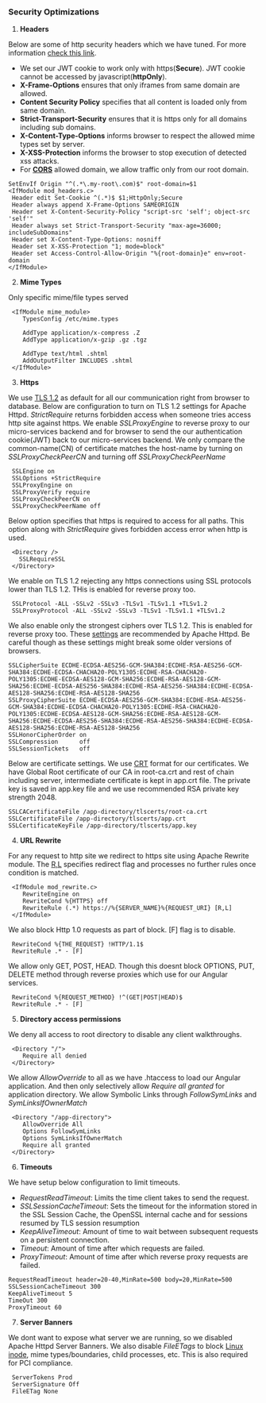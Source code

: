 ### Security Optimizations ######

1. **Headers**

Below are some of http security headers which we have tuned. For more information [check this link](https://nullsweep.com/http-security-headers-a-complete-guide/). 
  * We set our JWT cookie to work only with https(**Secure**). JWT cookie cannot be accessed by javascript(**httpOnly**). 
  * **X-Frame-Options** ensures that only iframes from same domain are allowed. 
  * **Content Security Policy** specifies that all content is loaded only from same domain. 
  * **Strict-Transport-Security** ensures that it is https only for all domains including sub domains. 
  * **X-Content-Type-Options** informs browser to respect the allowed mime types set by server.
  * **X-XSS-Protection** informs the browser to stop execution of detected xss attacks.
  * For **[CORS](https://developer.mozilla.org/en-US/docs/Web/HTTP/CORS)** allowed domain, we allow traffic only from our root domain.
 ```
 SetEnvIf Origin "^(.*\.my-root\.com)$" root-domain=$1
 <IfModule mod_headers.c>
  Header edit Set-Cookie ^(.*)$ $1;HttpOnly;Secure
  Header always append X-Frame-Options SAMEORIGIN
  Header set X-Content-Security-Policy "script-src 'self'; object-src 'self'"
  Header always set Strict-Transport-Security "max-age=36000; includeSubDomains"
  Header set X-Content-Type-Options: nosniff
  Header set X-XSS-Protection "1; mode=block"
  Header set Access-Control-Allow-Origin "%{root-domain}e" env=root-domain
 </IfModule>
 ```
 
2. **Mime Types**

Only specific mime/file types served
```
 <IfModule mime_module>
    TypesConfig /etc/mime.types

    AddType application/x-compress .Z
    AddType application/x-gzip .gz .tgz

    AddType text/html .shtml
    AddOutputFilter INCLUDES .shtml
 </IfModule>

```

3. **Https**

We use [TLS 1.2](https://en.wikipedia.org/wiki/Transport_Layer_Security#TLS_1.2) as default for all our communication right from browser to database. Below are configuration to turn on TLS 1.2 settings for Apache Httpd.
*StrictRequire* returns forbidden access when someone tries access http site against https.
We enable *SSLProxyEngine* to reverse proxy to our micro-services backend and for browser to send the our authentication cookie(JWT) back to our micro-services backend. We only compare the common-name(CN) of certificate matches the host-name by turning on *SSLProxyCheckPeerCN* and turning off *SSLProxyCheckPeerName*
```
 SSLEngine on
 SSLOptions +StrictRequire
 SSLProxyEngine on
 SSLProxyVerify require
 SSLProxyCheckPeerCN on
 SSLProxyCheckPeerName off
```
Below option specifies that https is required to access for all paths. This option along with *StrictRequire* gives forbidden access error when http is used.
```
 <Directory />
   SSLRequireSSL
 </Directory>
```
We enable on TLS 1.2 rejecting any https connections using SSL protocols lower than TLS 1.2. THis is enabled for reverse proxy too.
```
 SSLProtocol -ALL -SSLv2 -SSLv3 -TLSv1 -TLSv1.1 +TLSv1.2
 SSLProxyProtocol -ALL -SSLv2 -SSLv3 -TLSv1 -TLSv1.1 +TLSv1.2
 ```
We also enable only the strongest ciphers over TLS 1.2. This is enabled for reverse proxy too. These [settings](https://httpd.apache.org/docs/trunk/ssl/ssl_howto.html) are recommended by Apache Httpd. Be careful though as these settings might break some older versions of browsers.
 ```
SSLCipherSuite ECDHE-ECDSA-AES256-GCM-SHA384:ECDHE-RSA-AES256-GCM-SHA384:ECDHE-ECDSA-CHACHA20-POLY1305:ECDHE-RSA-CHACHA20- POLY1305:ECDHE-ECDSA-AES128-GCM-SHA256:ECDHE-RSA-AES128-GCM-SHA256:ECDHE-ECDSA-AES256-SHA384:ECDHE-RSA-AES256-SHA384:ECDHE-ECDSA-AES128-SHA256:ECDHE-RSA-AES128-SHA256
SSLProxyCipherSuite ECDHE-ECDSA-AES256-GCM-SHA384:ECDHE-RSA-AES256-GCM-SHA384:ECDHE-ECDSA-CHACHA20-POLY1305:ECDHE-RSA-CHACHA20- POLY1305:ECDHE-ECDSA-AES128-GCM-SHA256:ECDHE-RSA-AES128-GCM-SHA256:ECDHE-ECDSA-AES256-SHA384:ECDHE-RSA-AES256-SHA384:ECDHE-ECDSA-AES128-SHA256:ECDHE-RSA-AES128-SHA256
SSLHonorCipherOrder on
SSLCompression      off
SSLSessionTickets   off
 ```
Below are certificate settings. We use [CRT](https://en.wikipedia.org/wiki/X.509#Certificate_filename_extensions) format for our certificates. We have Global Root certificate of our CA in root-ca.crt and rest of chain including server, intermediate certificate  is kept in app.crt file. The private key is saved in app.key file and we use recommended RSA private key strength 2048.
 ```
 SSLCACertificateFile /app-directory/tlscerts/root-ca.crt
 SSLCertificateFile /app-directory/tlscerts/app.crt
 SSLCertificateKeyFile /app-directory/tlscerts/app.key
```

4. **URL Rewrite**

For any request to http site we redirect to https site using Apache Rewrite module. The [R,L](https://httpd.apache.org/docs/2.4/rewrite/flags.html) specifies redirect flag and processes no further rules once condition is matched.
```
 <IfModule mod_rewrite.c>
    RewriteEngine on
    RewriteCond %{HTTPS} off
    RewriteRule (.*) https://%{SERVER_NAME}%{REQUEST_URI} [R,L]
 </IfModule>
```
We also block Http 1.0 requests as part of *<IfModule mod_rewrite.c>* block. [F] flag is to disable.
```
 RewriteCond %{THE_REQUEST} !HTTP/1.1$
 RewriteRule .* - [F]
```
We allow only GET, POST, HEAD. Though this doesnt block OPTIONS, PUT, DELETE method through reverse proxies which use for our Angular services.
```
 RewriteCond %{REQUEST_METHOD} !^(GET|POST|HEAD)$
 RewriteRule .* - [F]
```

5. **Directory access permissions**

We deny all access to root directory to disable any client walkthroughs.
```
 <Directory "/">
    Require all denied
 </Directory>
```
We allow *AllowOverride* to all as we have .htaccess to load our Angular application. And then only selectively allow *Require all granted* for application directory. We allow Symbolic Links through *FollowSymLinks* and *SymLinksIfOwnerMatch*
```
 <Directory "/app-directory">
    AllowOverride All
    Options FollowSymLinks
    Options SymLinksIfOwnerMatch
    Require all granted
 </Directory>
```

6. **Timeouts**

We have setup below configuration to limit timeouts.
 * *RequestReadTimeout*: Limits the time client takes to send the request.
 * *SSLSessionCacheTimeout*: Sets the timeout for the information stored in the SSL Session Cache, the OpenSSL internal cache and for sessions resumed by TLS session resumption 
 * *KeepAliveTimeout*: Amount of time to wait between subsequent requests on a persistent connection.
 * *Timeout*: Amount of time after which requests are failed.
 * *ProxyTimeout*: Amount of time after which reverse proxy requests are failed.
```
RequestReadTimeout header=20-40,MinRate=500 body=20,MinRate=500
SSLSessionCacheTimeout 300
KeepAliveTimeout 5
TimeOut 300
ProxyTimeout 60
```

7. **Server Banners**

We dont want to expose what server we are running, so we disabled Apache Httpd Server Banners. We also disable *FileETags* to block [Linux inode](https://en.wikipedia.org/wiki/Inode), mime types/boundaries, child processes, etc. This is also required for PCI compliance.
```
 ServerTokens Prod
 ServerSignature Off
 FileETag None
```
